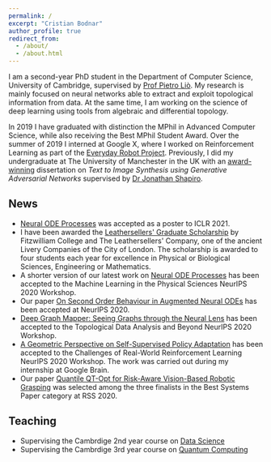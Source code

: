 ```yaml
---
permalink: /
excerpt: "Cristian Bodnar"
author_profile: true
redirect_from: 
  - /about/
  - /about.html
---
```

I am a second-year PhD student in the Department of Computer Science, University of Cambridge, supervised by
[Prof Pietro Liò](https://www.cl.cam.ac.uk/~pl219/). My research is mainly focused on neural networks able to extract and exploit topological information from data. At the same time, I am working on the science of deep learning using tools from algebraic and differential topology.

In 2019 I have graduated with distinction the MPhil in Advanced Computer Science, 
while also receiving the Best MPhil Student Award. Over the summer of 2019 I interned at Google X, where I worked 
on Reinforcement Learning as part of the [Everyday Robot Project](https://x.company/projects/everyday-robots). 
Previously, I did my undergraduate at The University of 
Manchester in the UK with an [award-winning](https://www.manchester.ac.uk/discover/news/multiple-successes-for-manchester-undergrads-at-worlds-most-prestigious-student-awards/) dissertation on *Text to Image Synthesis using Generative Adversarial Networks* supervised 
by [Dr Jonathan Shapiro](http://www.cs.man.ac.uk/~jls/). 

## News

- [Neural ODE Processes](https://openreview.net/forum?id=27acGyyI1BY) was accepted as a poster to ICLR 2021. 
- I have been awarded the [Leathersellers' Graduate Scholarship](https://www.fitz.cam.ac.uk/college-life/fees-funding-and-awards/postgraduate-scholarships-and-prizes) by Fitzwilliam College and The Leathersellers' Company, one of the ancient Livery Companies of the City of London. The scholarship is awarded to four students each year for excellence in Physical or Biological Sciences, Engineering or Mathematics. 
- A shorter version of our latest work on [Neural ODE Processes](https://ml4physicalsciences.github.io/2020/files/NeurIPS_ML4PS_2020_66.pdf) has been accepted to the Machine Learning in the Physical Sciences NeurIPS 2020 Workshop. 
- Our paper [On Second Order Behaviour in Augmented Neural ODEs](https://arxiv.org/abs/2006.07220) has been accepted at NeurIPS 2020. 
- [Deep Graph Mapper: Seeing Graphs through the Neural Lens](https://arxiv.org/abs/2002.03864) has been accepted to the Topological Data Analysis and Beyond NeurIPS 2020 Workshop. 
- [A Geometric Perspective on Self-Supervised Policy Adaptation](https://arxiv.org/abs/2011.07318) has been accepted to the Challenges of Real-World Reinforcement Learning NeurIPS 2020 Workshop. The work was carried out during my internship at Google Brain.  
- Our paper [Quantile QT-Opt for Risk-Aware Vision-Based Robotic Grasping](https://q2-opt.github.io/) was selected among the three finalists in the Best Systems Paper category at RSS 2020. 

## Teaching 

- Supervising the Cambrdige 2nd year course on [Data Science](https://www.cl.cam.ac.uk/teaching/2021/DataSci/)
- Supervising the Cambrdige 3rd year course on [Quantum Computing](https://www.cl.cam.ac.uk/teaching/1920/QuantComp/)
